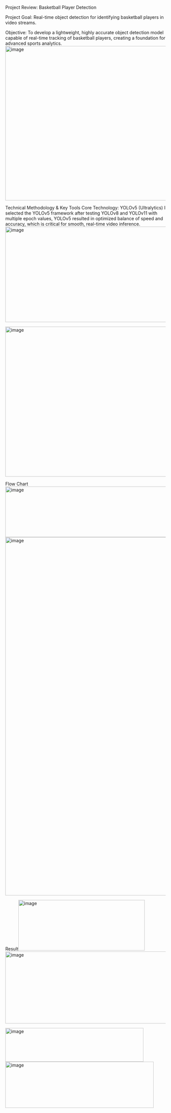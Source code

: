 Project Review: Basketball Player Detection

Project Goal: Real-time object detection for identifying basketball players in video streams.

Objective: To develop a lightweight, highly accurate object detection model capable of real-time tracking of basketball players, creating a foundation for advanced sports analytics.
<img width="4240" height="485" alt="image" src="https://github.com/user-attachments/assets/5b1bed4a-cb80-4adb-9884-6e12abc0a798" />

Technical Methodology & Key Tools
Core Technology: YOLOv5 (Ultralytics)
I selected the YOLOv5 framework after testing YOLOv8 and YOLOv11 with multiple epoch values, YOLOv5 resulted in optimized balance of speed and accuracy, which is critical for smooth, real-time video inference.
<img width="4970" height="300" alt="image" src="https://github.com/user-attachments/assets/69003781-047f-4519-9524-8a4815b0f546" />

<img width="1718" height="471" alt="image" src="https://github.com/user-attachments/assets/130173a5-7888-4d4d-a230-7ed619775514" />

Flow Chart<img width="604" height="159" alt="image" src="https://github.com/user-attachments/assets/db7506f8-2ff2-4f7d-aadb-d5977bfe8fe6" />
<img width="1165" height="1125" alt="image" src="https://github.com/user-attachments/assets/7e39c9e7-0f6b-4fb1-a244-d94bc105f066" />

Result<img width="397" height="159" alt="image" src="https://github.com/user-attachments/assets/d47a3eed-b0e7-4cb5-a7b5-4a2771abd4f7" />
<img width="1705" height="226" alt="image" src="https://github.com/user-attachments/assets/a4962198-f2c6-4fe6-bb66-2e367e778b74" />

<img width="434" height="106" alt="image" src="https://github.com/user-attachments/assets/59f0f4b8-588a-46f5-9c37-740dd63fde22" />
<img width="466" height="145" alt="image" src="https://github.com/user-attachments/assets/b70e2ac7-2180-4e58-9069-257234d31058" />
